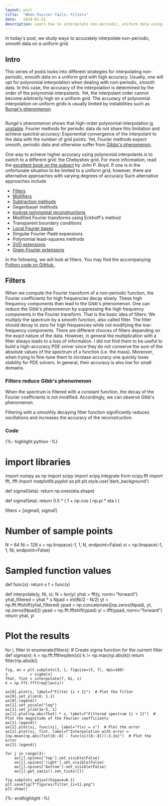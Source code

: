 ```yaml
---
layout: post
title:  "When Fourier fails: Filters"
date:   2024-01-21
description: Learn how to interpolate non-periodic, uniform data using filters!
---
```


<script src="https://cdn.mathjax.org/mathjax/latest/MathJax.js?config=TeX-AMS-MML_HTMLorMML" type="text/javascript"></script>

<p class="intro"><span class="dropcap">I</span>n today's post, we study ways to accurately interpolate non-periodic, smooth data on a uniform grid. </p>


## Intro
This series of posts looks into different strategies for interpolating non-periodic, smooth data on a uniform grid with high accuracy. Usually, one will opt for polynomial interpolation when dealing with non-periodic, smooth data. In this case, the accuracy of the interpolation is determined by the order of the polynomial interpolants. Yet, the interpolant order cannot become arbitrarily high on a uniform grid. The accuracy of polynomial interpolation on uniform grids is usually limited by instabilities such as [Runge's phenomenon][runge-wiki].

<img src="{{ site.baseurl }}/assets/img/nonperiodicinterpolation-python/runge.png" alt="">

Runge's phenomenon shows that high-order polynomial interpolation [is unstable][fd-post]. Fourier methods for periodic data do not share this limitation and achieve spectral accuracy: Exponential convergence of the interpolant to the data with the number of grid points. Yet, Fourier methods expect smooth, periodic data and otherwise suffer from [Gibbs's phenomenon][gibbs-wiki].

One way to achieve higher accuracy using polynomial interpolants is to switch to a different grid: the Chebyshev grid. For more information, read the [excellent book on the subject][boyd-cheby] by John P. Boyd. If one is in the unfortunate situation to be limited to a uniform grid, however, there are alternative approaches with varying degrees of accuracy
Such alternative approaches include
- [Filters][filter-post]
- [Mollifiers][mollifier-post]
- [Subtraction methods][subtraction-post]
- Gegenbauer methods
- [Inverse polynomial reconstructions][ipr-post]
- Modified Fourier transforms using Eckhoff's method
- Transparent boundary conditions
- [Local Fourier bases][lfb-post]
- Singular Fourier-Padé expansions
- Polynomial least-squares methods
- [SVD extensions][svd-post]
- [Gram-Fourier extensions][gram-fe-post]

In the following, we will look at filters.  You may find the accompanying <a href="https://github.com/KunkelAlexander/when-fourier-fails-python"> Python code on GitHub </a>.


## Filters
When we compute the Fourier transform of a non-periodic function, the Fourier coefficients for high frequencies decay slowly. These high frequency components then lead to the Gibb's phenomenon. One can reduce the Gibb's phenomenon by suppressing the high frequency components in the Fourier transform. That is the basic idea of filters: We multiply the spectrum by a smooth function, also called filter. The filter should decay to zero for high frequencies while not modifying the low-frequency components. There are different choices of filters depending on the exact nature of the data. However, in general the multiplication with a filter always leads to a loss of information. I did not find them to be useful to build  a high-accuracy PDE solver since they do not conserve the sum of the absolute values of the spectrum of a function (i.e. the mass). Moreover, when trying to fine-tune them to increase accuracy one quickly loses stability for PDE solvers. In general, their accuracy is also low for small domains.

### Filters reduce Gibb's phenomenon

When the spectrum is filtered with a constant function, the decay of the Fourier coefficients is not modified. Accordingly, we can observe Gibb's phenomenon.
<img src="{{ site.baseurl }}/assets/img/nonperiodicinterpolation-python/filter_1.png" alt="">

Filtering with a smoothly decaying filter function significantly reduces oscillations and increases the accuracy of the reconstruction.
<img src="{{ site.baseurl }}/assets/img/nonperiodicinterpolation-python/filter_2.png" alt="">


### Code

{%- highlight python -%}
# import libraries
import numpy as np
import scipy
import scipy.integrate
from scipy.fft import fft, ifft
import matplotlib.pyplot as plt
plt.style.use('dark_background')

def sigma0(eta):
    return np.ones(eta.shape)

def sigma1(eta):
    return 0.5 * ( 1 + np.cos ( np.pi * eta ) )

filters = [sigma0, sigma1]

# Number of sample points
N  = 64
Ni = 128
x  = np.linspace(-1, 1, N,  endpoint=False)
xi = np.linspace(-1, 1, Ni, endpoint=False)

# Sampled function values
def func(x):
    return x
f = func(x)

def interpolate(y, Ni, s):
    N             = len(y)
    yhat          = fft(y, norm="forward")
    yhat_filtered = yhat * s
    Npad          = int(Ni/2 - N/2)
    yt            = np.fft.fftshift(yhat_filtered)
    ypad          = np.concatenate([np.zeros(Npad), yt, np.zeros(Npad)])
    ypad          = np.fft.fftshift(ypad)
    yi            = ifft(ypad, norm="forward")
    return yhat, yi

# Plot the results
for i, filter in enumerate(filters):
    # Create sigma function for the current filter
    def sigma(x):
        k = np.fft.fftfreq(len(x))
        k /= np.max(np.abs(k))
        return filter(np.abs(k))

    fig, ax = plt.subplots(3, 1, figsize=(5, 7), dpi=160)
    s          = sigma(x)
    fhat, fint = interpolate(f, Ni, s)
    k = np.fft.fftfreq(len(x))

    ax[0].plot(s, label=f"Filter {i + 1}")  # Plot the filter
    ax[0].set_ylim(0, 1.1)
    ax[0].legend()
    ax[1].set_yscale("log")
    ax[1].set_ylim(1e-5, 1)
    ax[1].plot(np.abs(fhat) * s, label=f"Filtered spectrum {i + 1}")  # Plot the magnitude of the Fourier coefficients
    ax[1].legend()
    ax[2].plot(xi, func(xi), label="f(x) = x")  # Plot the error
    ax[2].plot(xi, fint, label=f"Interpolation with error = {np.mean(np.abs(fint[8:-8] - func(xi)[8:-8])):3.3e}")  # Plot the error
    ax[2].legend()

    for j in range(3):
        ax[j].spines['top'].set_visible(False)
        ax[j].spines['right'].set_visible(False)
        ax[j].spines['bottom'].set_visible(False)
        ax[j].get_xaxis().set_ticks([])

    fig.subplots_adjust(hspace=0.1)
    plt.savefig(f"figures/filter_{i+1}.png")
    plt.show()
{%- endhighlight -%}




[runge-wiki]: https://en.wikipedia.org/wiki/Runge's_phenomenon
[gibbs-wiki]: https://en.wikipedia.org/wiki/Gibbs_phenomenon
[boyd-cheby]: https://depts.washington.edu/ph506/Boyd.pdf
[fd-post]: https://kunkelalexander.github.io/blog/when-fourier-fails-finite-differences-post/
[filter-post]: https://kunkelalexander.github.io/blog/when-fourier-fails-filters-post/
[mollifier-post]: https://kunkelalexander.github.io/blog/when-fourier-fails-local-fourier-basis-post/
[subtraction-post]: https://kunkelalexander.github.io/blog/when-fourier-fails-subtraction-post/
[ipr-post]: https://kunkelalexander.github.io/blog/when-fourier-fails-inverse-polynomial-reconstruction-post/
[lfb-post]: https://kunkelalexander.github.io/blog/when-fourier-fails-local-fourier-basis-post/
[svd-post]: https://kunkelalexander.github.io/blog/when-fourier-fails-svd-extension-post/
[gram-fe-post]: https://kunkelalexander.github.io/blog/when-fourier-fails-gram-fourier-extension-post/
